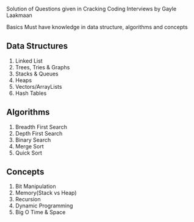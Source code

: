 Solution of Questions given in Cracking Coding Interviews by Gayle Laakmaan

Basics Must have knowledge in data structure, algorithms and concepts

Data Structures
----------------
1. Linked List
2. Trees, Tries & Graphs
3. Stacks & Queues
4. Heaps
5. Vectors/ArrayLists
6. Hash Tables

Algorithms
----------
1. Breadth First Search
2. Depth First Search
3. Binary Search
4. Merge Sort
5. Quick Sort

Concepts
--------
1. Bit Manipulation
2. Memory(Stack vs Heap)
3. Recursion
4. Dynamic Programming
4. Big O Time & Space
